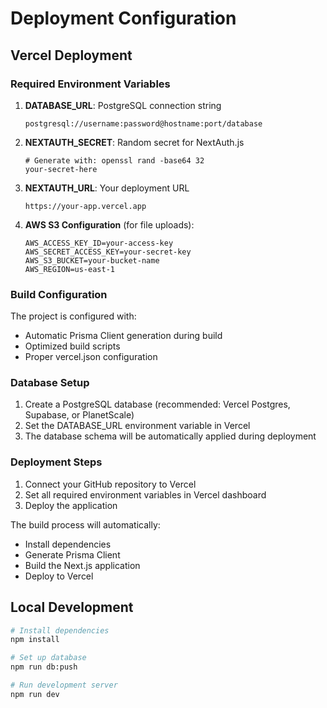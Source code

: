 # Deployment Configuration

## Vercel Deployment

### Required Environment Variables

1. **DATABASE_URL**: PostgreSQL connection string
   ```
   postgresql://username:password@hostname:port/database
   ```

2. **NEXTAUTH_SECRET**: Random secret for NextAuth.js
   ```
   # Generate with: openssl rand -base64 32
   your-secret-here
   ```

3. **NEXTAUTH_URL**: Your deployment URL
   ```
   https://your-app.vercel.app
   ```

4. **AWS S3 Configuration** (for file uploads):
   ```
   AWS_ACCESS_KEY_ID=your-access-key
   AWS_SECRET_ACCESS_KEY=your-secret-key
   AWS_S3_BUCKET=your-bucket-name
   AWS_REGION=us-east-1
   ```

### Build Configuration

The project is configured with:
- Automatic Prisma Client generation during build
- Optimized build scripts
- Proper vercel.json configuration

### Database Setup

1. Create a PostgreSQL database (recommended: Vercel Postgres, Supabase, or PlanetScale)
2. Set the DATABASE_URL environment variable in Vercel
3. The database schema will be automatically applied during deployment

### Deployment Steps

1. Connect your GitHub repository to Vercel
2. Set all required environment variables in Vercel dashboard
3. Deploy the application

The build process will automatically:
- Install dependencies
- Generate Prisma Client
- Build the Next.js application
- Deploy to Vercel

## Local Development

```bash
# Install dependencies
npm install

# Set up database
npm run db:push

# Run development server
npm run dev
```
